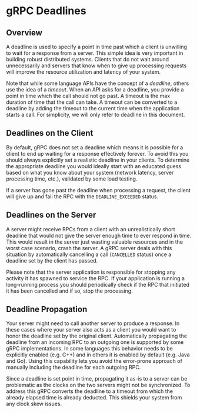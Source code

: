 # gRPC Deadlines

## Overview

A deadline is used to specify a point in time past which a client is unwilling to wait for a response from a server. This simple idea is very important in building robust distributed systems. Clients that do not wait around unnecessarily and servers that know when to give up processing requests will improve the resource utilization and latency of your system.

Note that while some language APIs have the concept of a *deadline*, others use the idea of a *timeout*. When an API asks for a deadline, you provide a point in time which the call should not go past. A timeout is the max duration of time that the call can take. A timeout can be converted to a deadline by adding the timeout to the current time when the application starts a call. For simplicity, we will only refer to deadline in this document.

## Deadlines on the Client

By default, gRPC does not set a deadline which means it is possible for a client to end up waiting for a response effectively forever. To avoid this you should always explicitly set a realistic deadline in your clients. To determine the appropriate deadline you would ideally start with an educated guess based on what you know about your system (network latency, server processing time, etc.), validated by some load testing.

If a server has gone past the deadline when processing a request, the client will give up and fail the RPC with the `DEADLINE_EXCEEDED` status.

## Deadlines on the Server

A server might receive RPCs from a client with an unrealistically short deadline that would not give the server enough time to ever respond in time. This would result in the server just wasting valuable resources and in the worst case scenario, crash the server. A gRPC server deals with this situation by automatically cancelling a call (`CANCELLED` status) once a deadline set by the client has passed.

Please note that the server application is responsible for stopping any activity it has spawned to service the RPC. If your application is running a long-running process you should periodically check if the RPC that initiated it has been cancelled and if so, stop the processing.

## Deadline Propagation

Your server might need to call another server to produce a response. In these cases where your server also acts as a client you would want to honor the deadline set by the original client. Automatically propagating the deadline from an incoming RPC to an outgoing one is supported by some gRPC implementations. In some languages this behavior needs to be explicitly enabled (e.g. C++) and in others it is enabled by default (e.g. Java and Go). Using this capability lets you avoid the error-prone approach of manually including the deadline for each outgoing RPC.

Since a deadline is set point in time, propagating it as-is to a server can be problematic as the clocks on the two servers might not be synchronized. To address this gRPC converts the deadline to a timeout from which the already elapsed time is already deducted. This shields your system from any clock skew issues.